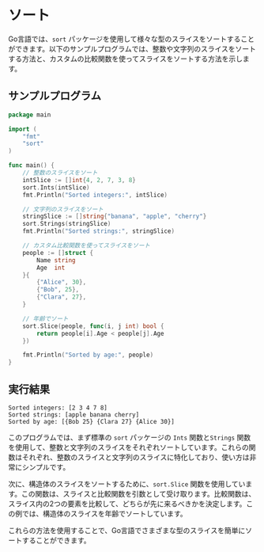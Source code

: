 # ソート
Go言語では、`sort` パッケージを使用して様々な型のスライスをソートすることができます。以下のサンプルプログラムでは、整数や文字列のスライスをソートする方法と、カスタムの比較関数を使ってスライスをソートする方法を示します。

## サンプルプログラム
```go
package main

import (
    "fmt"
    "sort"
)

func main() {
    // 整数のスライスをソート
    intSlice := []int{4, 2, 7, 3, 8}
    sort.Ints(intSlice)
    fmt.Println("Sorted integers:", intSlice)

    // 文字列のスライスをソート
    stringSlice := []string{"banana", "apple", "cherry"}
    sort.Strings(stringSlice)
    fmt.Println("Sorted strings:", stringSlice)

    // カスタム比較関数を使ってスライスをソート
    people := []struct {
        Name string
        Age  int
    }{
        {"Alice", 30},
        {"Bob", 25},
        {"Clara", 27},
    }

    // 年齢でソート
    sort.Slice(people, func(i, j int) bool {
        return people[i].Age < people[j].Age
    })

    fmt.Println("Sorted by age:", people)
}
```

## 実行結果
```
Sorted integers: [2 3 4 7 8]
Sorted strings: [apple banana cherry]
Sorted by age: [{Bob 25} {Clara 27} {Alice 30}]
```

このプログラムでは、まず標準の `sort` パッケージの `Ints` 関数と`Strings` 関数を使用して、整数と文字列のスライスをそれぞれソートしています。これらの関数はそれぞれ、整数のスライスと文字列のスライスに特化しており、使い方は非常にシンプルです。

次に、構造体のスライスをソートするために、`sort.Slice` 関数を使用しています。この関数は、スライスと比較関数を引数として受け取ります。比較関数は、スライス内の2つの要素を比較して、どちらが先に来るべきかを決定します。この例では、構造体のスライスを年齢でソートしています。

これらの方法を使用することで、Go言語でさまざまな型のスライスを簡単にソートすることができます。
